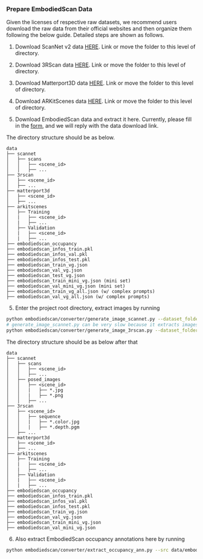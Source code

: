 ### Prepare EmbodiedScan Data

Given the licenses of respective raw datasets, we recommend users download the raw data from their official websites and then organize them following the below guide.
Detailed steps are shown as follows.

1. Download ScanNet v2 data [HERE](https://github.com/ScanNet/ScanNet). Link or move the folder to this level of directory.

2. Download 3RScan data [HERE](https://github.com/WaldJohannaU/3RScan). Link or move the folder to this level of directory.

3. Download Matterport3D data [HERE](https://github.com/niessner/Matterport). Link or move the folder to this level of directory.

4. Download ARKitScenes data [HERE](https://github.com/apple/ARKitScenes). Link or move the folder to this level of directory.

5. Download EmbodiedScan data and extract it here. Currently, please fill in the [form](https://docs.google.com/forms/d/e/1FAIpQLScUXEDTksGiqHZp31j7Zp7zlCNV7p_08uViwP_Nbzfn3g6hhw/viewform?usp=sf_link), and we will reply with the data download link.

The directory structure should be as below.

```
data
├── scannet
│   ├── scans
│   │   ├── <scene_id>
│   │   ├── ...
├── 3rscan
│   ├── <scene_id>
│   ├── ...
├── matterport3d
│   ├── <scene_id>
│   ├── ...
├── arkitscenes
│   ├── Training
│   |   ├── <scene_id>
│   |   ├── ...
│   ├── Validation
│   |   ├── <scene_id>
│   |   ├── ...
├── embodiedscan_occupancy
├── embodiedscan_infos_train.pkl
├── embodiedscan_infos_val.pkl
├── embodiedscan_infos_test.pkl
├── embodiedscan_train_vg.json
├── embodiedscan_val_vg.json
├── embodiedscan_test_vg.json
├── embodiedscan_train_mini_vg.json (mini set)
├── embodiedscan_val_mini_vg.json (mini set)
├── embodiedscan_train_vg_all.json (w/ complex prompts)
├── embodiedscan_val_vg_all.json (w/ complex prompts)
```

5. Enter the project root directory, extract images by running

```bash
python embodiedscan/converter/generate_image_scannet.py --dataset_folder data/scannet/
# generate_image_scannet.py can be very slow because it extracts images from .sens files. Add --fast to generate only images used by embodiedscan.
python embodiedscan/converter/generate_image_3rscan.py --dataset_folder data/3rscan/
```

The directory structure should be as below after that

```
data
├── scannet
│   ├── scans
│   │   ├── <scene_id>
│   │   ├── ...
│   ├── posed_images
│   │   ├── <scene_id>
│   │   |   ├── *.jpg
│   │   |   ├── *.png
│   │   ├── ...
├── 3rscan
│   ├── <scene_id>
│   │   ├── sequence
│   │   |   ├── *.color.jpg
│   │   |   ├── *.depth.pgm
│   ├── ...
├── matterport3d
│   ├── <scene_id>
│   ├── ...
├── arkitscenes
│   ├── Training
│   |   ├── <scene_id>
│   |   ├── ...
│   ├── Validation
│   |   ├── <scene_id>
│   |   ├── ...
├── embodiedscan_occupancy
├── embodiedscan_infos_train.pkl
├── embodiedscan_infos_val.pkl
├── embodiedscan_infos_test.pkl
├── embodiedscan_train_vg.json
├── embodiedscan_val_vg.json
├── embodiedscan_train_mini_vg.json
├── embodiedscan_val_mini_vg.json
```

6. Also extract EmbodiedScan occupancy annotations here by running

```bash
python embodiedscan/converter/extract_occupancy_ann.py --src data/embodiedscan_occupancy --dst data
```
